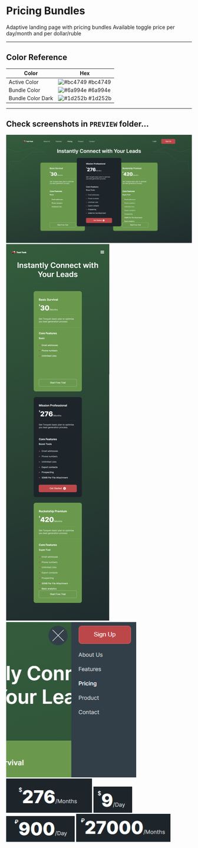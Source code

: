 # Pricing Bundles

Adaptive landing page with pricing bundles
Available toggle price per day/month and per dollar/ruble

---

## Color Reference

| Color            | Hex                                                              |
| ---------------- | ---------------------------------------------------------------- |
| Active Color     | ![#bc4749](https://via.placeholder.com/10/bc4749?text=+) #bc4749 |
| Bundle Color | ![#6a994e](https://via.placeholder.com/10/6a994e?text=+) #6a994e |
| Bundle Color Dark | ![#1d252b](https://via.placeholder.com/10/1d252b?text=+) #1d252b |

---

## Check screenshots in `PREVIEW` folder... 

![MainScreenDesktop](https://github.com/Eduardick1/BundlesLanding/blob/main/PREVIEW/FullPageDesktop.png)
![MainScreenMobile](https://github.com/Eduardick1/BundlesLanding/blob/main/PREVIEW/FullPageMobile.png)
![ModalMenu](https://github.com/Eduardick1/BundlesLanding/blob/main/PREVIEW/ModalMenu.png)
![Price](https://github.com/Eduardick1/BundlesLanding/blob/main/PREVIEW/1.png)
![Price](https://github.com/Eduardick1/BundlesLanding/blob/main/PREVIEW/2.png)
![Price](https://github.com/Eduardick1/BundlesLanding/blob/main/PREVIEW/3.png)
![Price](https://github.com/Eduardick1/BundlesLanding/blob/main/PREVIEW/4.png)


